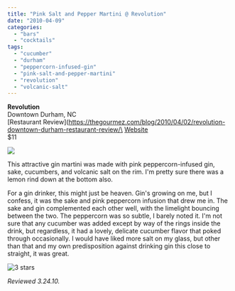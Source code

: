 ```yaml
---
title: "Pink Salt and Pepper Martini @ Revolution"
date: "2010-04-09"
categories:
  - "bars"
  - "cocktails"
tags:
  - "cucumber"
  - "durham"
  - "peppercorn-infused-gin"
  - "pink-salt-and-pepper-martini"
  - "revolution"
  - "volcanic-salt"
---
```


**Revolution**\
Downtown Durham, NC\
[Restaurant Review](https://thegourmez.com/blog/2010/04/02/revolution-downtown-durham-restaurant-review/\
[Website](http://www.revolutionrestaurant.com/Revolution_Durham/Revolution_Enter.html)\
$11

![](https://thegourmez-wpmedia.s3.amazonaws.com/2024/07/revolution07.jpg)

This attractive gin martini was made with pink peppercorn-infused gin, sake, cucumbers, and volcanic salt on the rim. I'm pretty sure there was a lemon rind down at the bottom also.

For a gin drinker, this might just be heaven. Gin's growing on me, but I confess, it was the sake and pink peppercorn infusion that drew me in. The sake and gin complemented each other well, with the limelight bouncing between the two. The peppercorn was so subtle, I barely noted it. I'm not sure that any cucumber was added except by way of the rings inside the drink, but regardless, it had a lovely, delicate cucumber flavor that poked through occasionally. I would have liked more salt on my glass, but other than that and my own predisposition against drinking gin this close to straight, it was great.




<div class="caption">

![3 stars](http://s3.amazonaws.com/thegourmez-wpmedia/2009/02/rating_avocado1.gif "rating_avocado1")</div>


_Reviewed 3.24.10._
